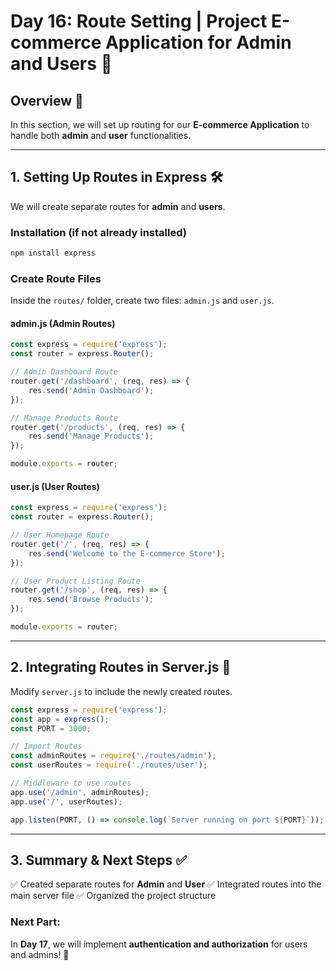 # Day 16: Route Setting | Project E-commerce Application for Admin and Users 🚀

## Overview 🌟
In this section, we will set up routing for our **E-commerce Application** to handle both **admin** and **user** functionalities.

---

## **1. Setting Up Routes in Express** 🛠️
We will create separate routes for **admin** and **users**.

### **Installation (if not already installed)**
```bash
npm install express
```

### **Create Route Files**
Inside the `routes/` folder, create two files: `admin.js` and `user.js`.

#### **admin.js (Admin Routes)**
```javascript
const express = require('express');
const router = express.Router();

// Admin Dashboard Route
router.get('/dashboard', (req, res) => {
    res.send('Admin Dashboard');
});

// Manage Products Route
router.get('/products', (req, res) => {
    res.send('Manage Products');
});

module.exports = router;
```

#### **user.js (User Routes)**
```javascript
const express = require('express');
const router = express.Router();

// User Homepage Route
router.get('/', (req, res) => {
    res.send('Welcome to the E-commerce Store');
});

// User Product Listing Route
router.get('/shop', (req, res) => {
    res.send('Browse Products');
});

module.exports = router;
```

---

## **2. Integrating Routes in Server.js** 🚀
Modify `server.js` to include the newly created routes.

```javascript
const express = require('express');
const app = express();
const PORT = 3000;

// Import Routes
const adminRoutes = require('./routes/admin');
const userRoutes = require('./routes/user');

// Middleware to use routes
app.use('/admin', adminRoutes);
app.use('/', userRoutes);

app.listen(PORT, () => console.log(`Server running on port ${PORT}`));
```

---

## **3. Summary & Next Steps** ✅
✅ Created separate routes for **Admin** and **User**
✅ Integrated routes into the main server file
✅ Organized the project structure

### **Next Part:**
In **Day 17**, we will implement **authentication and authorization** for users and admins! 🔐

